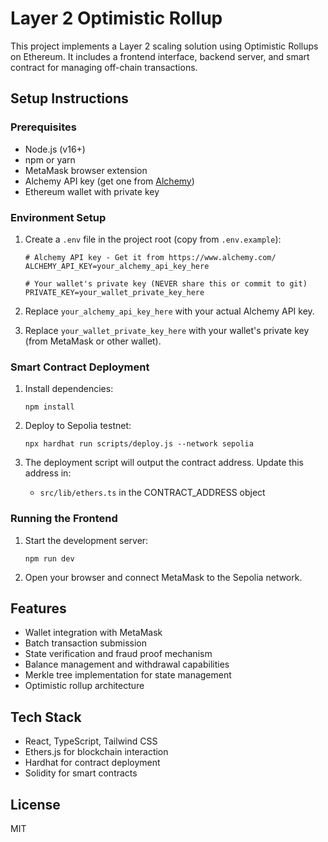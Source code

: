 
# Layer 2 Optimistic Rollup

This project implements a Layer 2 scaling solution using Optimistic Rollups on Ethereum. It includes a frontend interface, backend server, and smart contract for managing off-chain transactions.

## Setup Instructions

### Prerequisites

- Node.js (v16+)
- npm or yarn
- MetaMask browser extension
- Alchemy API key (get one from [Alchemy](https://www.alchemy.com/))
- Ethereum wallet with private key

### Environment Setup

1. Create a `.env` file in the project root (copy from `.env.example`):
   ```
   # Alchemy API key - Get it from https://www.alchemy.com/
   ALCHEMY_API_KEY=your_alchemy_api_key_here

   # Your wallet's private key (NEVER share this or commit to git)
   PRIVATE_KEY=your_wallet_private_key_here
   ```

2. Replace `your_alchemy_api_key_here` with your actual Alchemy API key.
3. Replace `your_wallet_private_key_here` with your wallet's private key (from MetaMask or other wallet).

### Smart Contract Deployment

1. Install dependencies:
   ```
   npm install
   ```

2. Deploy to Sepolia testnet:
   ```
   npx hardhat run scripts/deploy.js --network sepolia
   ```

3. The deployment script will output the contract address. Update this address in:
   - `src/lib/ethers.ts` in the CONTRACT_ADDRESS object

### Running the Frontend

1. Start the development server:
   ```
   npm run dev
   ```

2. Open your browser and connect MetaMask to the Sepolia network.

## Features

- Wallet integration with MetaMask
- Batch transaction submission
- State verification and fraud proof mechanism
- Balance management and withdrawal capabilities
- Merkle tree implementation for state management
- Optimistic rollup architecture

## Tech Stack

- React, TypeScript, Tailwind CSS
- Ethers.js for blockchain interaction
- Hardhat for contract deployment
- Solidity for smart contracts

## License

MIT
